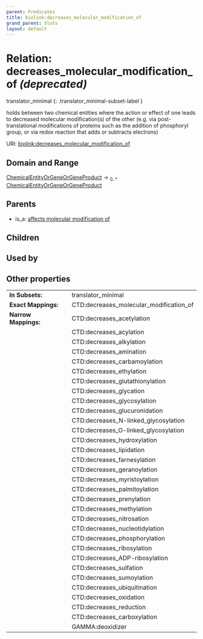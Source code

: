 ```yaml
---
parent: Predicates
title: biolink:decreases_molecular_modification_of
grand_parent: Slots
layout: default
---
```


# Relation: decreases_molecular_modification_of _(deprecated)_

translator_minimal
{: .translator_minimal-subset-label }


holds between two chemical entities  where the action or effect of one leads to decreased molecular modification(s) of the other (e.g. via post-translational modifications of proteins such as the addition of phosphoryl group, or via redox reaction that adds or subtracts electrons)

URI: [biolink:decreases_molecular_modification_of](https://w3id.org/biolink/vocab/decreases_molecular_modification_of)

## Domain and Range

[ChemicalEntityOrGeneOrGeneProduct](ChemicalEntityOrGeneOrGeneProduct.md) ->  <sub>0..\*</sub> [ChemicalEntityOrGeneOrGeneProduct](ChemicalEntityOrGeneOrGeneProduct.md)

## Parents

 *  is_a: [affects molecular modification of](affects_molecular_modification_of.md)

## Children


## Used by


## Other properties

|  |  |  |
| --- | --- | --- |
| **In Subsets:** | | translator_minimal |
| **Exact Mappings:** | | CTD:decreases_molecular_modification_of |
| **Narrow Mappings:** | | CTD:decreases_acetylation |
|  | | CTD:decreases_acylation |
|  | | CTD:decreases_alkylation |
|  | | CTD:decreases_amination |
|  | | CTD:decreases_carbamoylation |
|  | | CTD:decreases_ethylation |
|  | | CTD:decreases_glutathionylation |
|  | | CTD:decreases_glycation |
|  | | CTD:decreases_glycosylation |
|  | | CTD:decreases_glucuronidation |
|  | | CTD:decreases_N-linked_glycosylation |
|  | | CTD:decreases_O-linked_glycosylation |
|  | | CTD:decreases_hydroxylation |
|  | | CTD:decreases_lipidation |
|  | | CTD:decreases_farnesylation |
|  | | CTD:decreases_geranoylation |
|  | | CTD:decreases_myristoylation |
|  | | CTD:decreases_palmitoylation |
|  | | CTD:decreases_prenylation |
|  | | CTD:decreases_methylation |
|  | | CTD:decreases_nitrosation |
|  | | CTD:decreases_nucleotidylation |
|  | | CTD:decreases_phosphorylation |
|  | | CTD:decreases_ribosylation |
|  | | CTD:decreases_ADP-ribosylation |
|  | | CTD:decreases_sulfation |
|  | | CTD:decreases_sumoylation |
|  | | CTD:decreases_ubiquitination |
|  | | CTD:decreases_oxidation |
|  | | CTD:decreases_reduction |
|  | | CTD:decreases_carboxylation |
|  | | GAMMA:deoxidizer |

